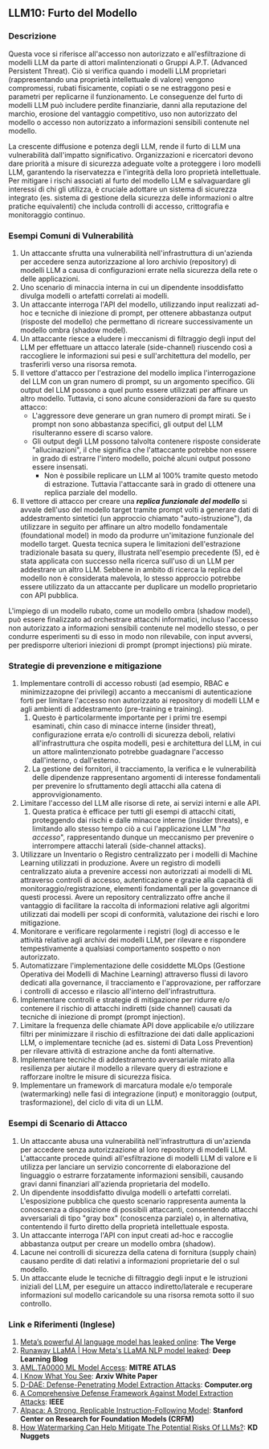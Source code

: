 ## LLM10: Furto del Modello

### Descrizione

Questa voce si riferisce all'accesso non autorizzato e all'esfiltrazione di modelli LLM da parte di attori malintenzionati o Gruppi A.P.T. (Advanced Persistent Threat). Ciò si verifica quando i modelli LLM proprietari (rappresentando una proprietà intellettuale di valore) vengono compromessi, rubati fisicamente, copiati o se ne estraggono pesi e parametri per replicarne il funzionamento. Le conseguenze del furto di modelli LLM può includere perdite finanziarie, danni alla reputazione del marchio, erosione del vantaggio competitivo, uso non autorizzato del modello o accesso non autorizzato a informazioni sensibili contenute nel modello.

La crescente diffusione e potenza degli LLM, rende il furto di LLM una vulnerabilità dall'impatto significativo. Organizzazioni e ricercatori devono dare priorità a misure di sicurezza adeguate volte a proteggere i loro modelli LLM, garantendo la riservatezza e l'integrità della loro proprietà intellettuale. Per mitigare i rischi associati al furto del modello LLM e salvaguardare gli interessi di chi gli utilizza, è cruciale adottare un sistema di sicurezza integrato (es. sistema di gestione della sicurezza delle informazioni o altre pratiche equivalenti) che includa controlli di accesso, crittografia e monitoraggio continuo.

### Esempi Comuni di Vulnerabilità

1. Un attaccante sfrutta una vulnerabilità nell'infrastruttura di un'azienda per accedere senza autorizzazione al loro archivio (repository) di modelli LLM a causa di configurazioni errate nella sicurezza della rete o delle applicazioni.
2. Uno scenario di minaccia interna in cui un dipendente insoddisfatto divulga modelli o artefatti correlati ai modelli.
3. Un attaccante interroga l'API del modello, utilizzando input realizzati ad-hoc e tecniche di iniezione di prompt, per ottenere abbastanza output (risposte del modello) che permettano di ricreare successivamente un modello ombra (shadow model).
4. Un attaccante riesce a eludere i meccanismi di filtraggio degli input del LLM per effettuare un attacco laterale (side-channel) riuscendo così a raccogliere le informazioni sui pesi e sull'architettura del modello, per trasferirli verso una risorsa remota.
5. Il vettore d'attacco per l'estrazione del modello implica l'interrogazione del LLM con un gran numero di prompt, su un argomento specifico. Gli output del LLM possono a quel punto essere utilizzati per affinare un altro modello. Tuttavia, ci sono alcune considerazioni da fare su questo attacco:
   - L'aggressore deve generare un gran numero di prompt mirati. Se i prompt non sono abbastanza specifici, gli output del LLM risulteranno essere di scarso valore.
   - Gli output degli LLM possono talvolta contenere risposte considerate "allucinazioni", il che significa che l'attaccante potrebbe non essere in grado di estrarre l'intero modello, poiché alcuni output possono essere insensati.
      - Non è possibile replicare un LLM al 100% tramite questo metodo di estrazione. Tuttavia l'attaccante sarà in grado di ottenere una replica parziale del modello.
6. Il vettore di attacco per creare una **_replica funzionale del modello_** si avvale dell'uso del modello target tramite prompt volti a generare dati di addestramento sintetici (un approccio chiamato "auto-istruzione"), da utilizzare in seguito per affinare un altro modello fondamentale (foundational model) in modo da produrre un'imitazione funzionale del modello target. Questa tecnica supera le limitazioni dell'estrazione tradizionale basata su query, illustrata nell'esempio precedente (5), ed è stata applicata con successo nella ricerca sull'uso di un LLM per addestrare un altro LLM. Sebbene in ambito di ricerca la replica del modello non è considerata malevola, lo stesso approccio potrebbe essere utilizzato da un attaccante per duplicare un modello proprietario con API pubblica.

L'impiego di un modello rubato, come un modello ombra (shadow model), può essere finalizzato ad orchestrare attacchi informatici, incluso l'accesso non autorizzato a informazioni sensibili contenute nel modello stesso, o per condurre esperimenti su di esso in modo non rilevabile, con input avversi, per predisporre ulteriori iniezioni di prompt (prompt injections) più mirate.

### Strategie di prevenzione e mitigazione

1. Implementare controlli di accesso robusti (ad esempio, RBAC e minimizzazopne dei privilegi) accanto a meccanismi di autenticazione forti per limitare l'accesso non autorizzato ai repository di modelli LLM e agli ambienti di addestramento (pre-training e training).
   1. Questo è particolarmente importante per i primi tre esempi esaminati, chin caso di minacce interne (insider threat), configurazione errata e/o controlli di sicurezza deboli, relativi all'infrastruttura che ospita modelli, pesi e architettura del LLM, in cui un attore malintenzionato potrebbe guadagnare l'accesso dall'interno, o dall'esterno.
   2. La gestione dei fornitori, il tracciamento, la verifica e le vulnerabilità delle dipendenze rappresentano argomenti di interesse fondamentali per prevenire lo sfruttamento degli attacchi alla catena di approvvigionamento.
2. Limitare l'accesso del LLM alle risorse di rete, ai servizi interni e alle API.
   1. Questa pratica è efficace per tutti gli esempi di attacchi citati, proteggendo dai rischi e dalle minacce interne (insider threats), e limitando allo stesso tempo ciò a cui l'applicazione LLM "_ha accesso_", rappresentando dunque un meccanismo per prevenire o interrompere attacchi laterali (side-channel attacks).
3. Utilizzare un Inventario o Registro centralizzato per i modelli di Machine Learning utilizzati in produzione. Avere un registro di modelli centralizzato aiuta a prevenire accessi non autorizzati ai modelli di ML attraverso controlli di accesso, autenticazione e grazie alla capacità di monitoraggio/registrazione, elementi fondamentali per la governance di questi processi. Avere un repository centralizzato offre anche il vantaggio di facilitare la raccolta di informazioni relative agli algoritmi utilizzati dai modelli per scopi di conformità, valutazione dei rischi e loro mitigazione.
4. Monitorare e verificare regolarmente i registri (log) di accesso e le attività relative agli archivi dei modelli LLM, per rilevare e rispondere tempestivamente a qualsiasi comportamento sospetto o non autorizzato.
5. Automatizzare l'implementazione delle cosiddette MLOps (Gestione Operativa dei Modelli di Machine Learning) attraverso flussi di lavoro dedicati alla governance, il tracciamento e l'approvazione, per rafforzare i controlli di accesso e rilascio all'interno dell'infrastruttura.
6. Implementare controlli e strategie di mitigazione per ridurre e/o contenere il rischio di attacchi indiretti (side channel) causati da tecniche di iniezione di prompt (prompt injection).
7. Limitare la frequenza delle chiamate API dove applicabile e/o utilizzare filtri per minimizzare il rischio di esfiltrazione dei dati dalle applicazioni LLM, o implementare tecniche (ad es. sistemi di Data Loss Prevention) per rilevare attività di estrazione anche da fonti alternative.
8. Implementare tecniche di addestramento avversariale mirato alla resilienza per aiutare il modello a rilevare query di estrazione e rafforzare inoltre le misure di sicurezza fisica.
9. Implementare un framework di marcatura modale e/o temporale (watermarking) nelle fasi di integrazione (input) e monitoraggio (output, trasformazione), del ciclo di vita di un LLM.

### Esempi di Scenario di Attacco

1. Un attaccante abusa una vulnerabilità nell'infrastruttura di un'azienda per accedere senza autorizzazione al loro repository di modelli LLM. L'attaccante procede quindi all'esfiltrazione di modelli LLM di valore e li utilizza per lanciare un servizio concorrente di elaborazione del linguaggio o estrarre forzatamente informazioni sensibili, causando gravi danni finanziari all'azienda proprietaria del modello.
2. Un dipendente insoddisfatto divulga modelli o artefatti correlati. L'esposizione pubblica che questo scenario rappresenta aumenta la conoscenza a disposizione di possibili attaccanti, consentendo attacchi avversariali di tipo "gray box" (conoscenza parziale) o, in alternativa, contentendo il furto diretto della proprietà intellettuale esposta.
3. Un attaccante interroga l'API con input creati ad-hoc e raccoglie abbastanza output per creare un modello ombra (shadow).
4. Lacune nei controlli di sicurezza della catena di fornitura (supply chain) causano perdite di dati relativi a informazioni proprietarie del o sul modello.
5. Un attaccante elude le tecniche di filtraggio degli input e le istruzioni iniziali del LLM, per eseguire un attacco indiretto/laterale e recuperare informazioni sul modello caricandole su una risorsa remota sotto il suo controllo.

### Link e Riferimenti (Inglese)

1. [Meta’s powerful AI language model has leaked online](https://www.theverge.com/2023/3/8/23629362/meta-ai-language-model-llama-leak-online-misuse): **The Verge**
2. [Runaway LLaMA | How Meta's LLaMA NLP model leaked](https://www.deeplearning.ai/the-batch/how-metas-llama-nlp-model-leaked/): **Deep Learning Blog**
3. [AML.TA0000 ML Model Access](https://atlas.mitre.org/tactics/AML.TA0000): **MITRE ATLAS**
4. [I Know What You See](https://arxiv.org/pdf/1803.05847.pdf): **Arxiv White Paper**
5. [D-DAE: Defense-Penetrating Model Extraction Attacks](https://www.computer.org/csdl/proceedings-article/sp/2023/933600a432/1He7YbsiH4c): **Computer.org**
6. [A Comprehensive Defense Framework Against Model Extraction Attacks](https://ieeexplore.ieee.org/document/10080996): **IEEE**
7. [Alpaca: A Strong, Replicable Instruction-Following Model](https://crfm.stanford.edu/2023/03/13/alpaca.html): **Stanford Center on Research for Foundation Models (CRFM)**
8. [How Watermarking Can Help Mitigate The Potential Risks Of LLMs?](https://www.kdnuggets.com/2023/03/watermarking-help-mitigate-potential-risks-llms.html): **KD Nuggets**
